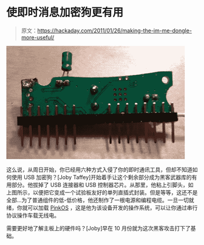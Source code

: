 # 使即时消息加密狗更有用

> 原文：<https://hackaday.com/2011/01/26/making-the-im-me-dongle-more-useful/>

![](img/ec386926ca81fe33e047adeae3e8c505.png "im-me-dongle")

这么说，从周日开始，你已经用六种方式入侵了你的即时通讯工具，但却不知道如何使用 USB 加密狗？[Joby Taffey]开始着手让这个剩余部分成为黑客武器库的有用部分。他拔掉了 USB 连接器和 USB 控制器芯片。从那里，他粘上引脚头，如上图所示，以便把它变成一个试验板友好的单列直插式封装。但是等等，这还不是全部…为了普通组件的低-低价格，他还制作了一根电源和编程电缆。一旦一切就绪，你就可以加载 [PinkOS](http://code.google.com/p/pinkos/) ，这是他为该设备开发的操作系统，可以让你通过串行协议操作车载无线电。

需要更好地了解主板上的硬件吗？[Joby]早在 10 月份就为这次黑客攻击打下了基础。